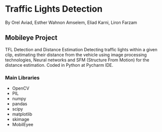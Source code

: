 # Traffic Lights Detection
By Orel Aviad, Esther Wahnon Amselem, Eliad Karni, Liron Farzam
## Mobileye Project
TFL Detection and Distance Estimation Detecting traffic lights within a given clip, estimating
their distance from the vehicle using image processing technologies, Neural networks and SFM 
(Structure From Motion) for the distance estimation. Coded in Python at Pycharm IDE.
### Main Libraries
- OpenCV
- PIL
- numpy
- pandas
- scipy 
- matplotlib
- skimage
- MobilEyee
